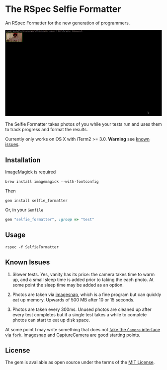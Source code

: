 # The RSpec Selfie Formatter

An RSpec Formatter for the new generation of programmers.

![Selfie Formatter Animation](example.gif)

The Selfie Formatter takes photos of you while your tests run and uses them to track
progress and format the results.

Currently only works on OS X with iTerm2 >= 3.0. **Warning** see [known issues](#known-issues).

## Installation

ImageMagick is required

```
brew install imagemagick --with-fontconfig
```

Then

```
gem install selfie_formatter
```

Or, in your `Gemfile`

```ruby
gem "selfie_formatter", :group => "test"
```

## Usage

```
rspec -f SelfieFormatter
```

## Known Issues

1. Slower tests. Yes, vanity has its price: the camera takes time to warm up, and a small sleep time is added prior to taking the each photo. At some point the sleep time
may be added as an option.

1. Photos are taken via [imagesnap](https://github.com/rharder/imagesnap), which is a fine program but can quickly eat up memory.
Upwards of 500 MB after 10 or 15 seconds.

1. Photos are taken every 300ms. Unused photos are cleaned up after every test completes but if a single test takes a while to
complete photos can start to eat up disk space.

At some point I may write something that does not [fake the `Camera` interface via `fork`](https://github.com/sshaw/selfie_formatter/blob/34f1999391695ce7633d79638a0903e1eb612e9e/lib/selfie/camera.rb). [imagesnap](https://github.com/rharder/imagesnap) and [CaptureCamera](https://github.com/fernyb/CaptureCamera) are good starting points.

## License

The gem is available as open source under the terms of the [MIT License](http://opensource.org/licenses/MIT).
